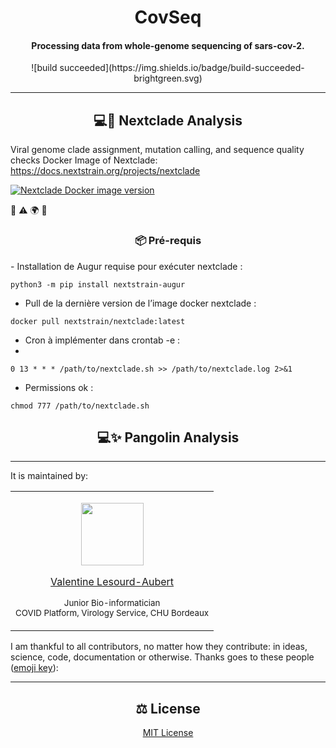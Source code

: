 <h1 id="CovSeq" align="center">
CovSeq
</h1>

<h4 id="CovSeq" align="center">
Processing data from whole-genome sequencing of sars-cov-2.
</h4>


<p align="center">
  ![build succeeded](https://img.shields.io/badge/build-succeeded-brightgreen.svg)
</p>

---


<h2 id="nextclade" align="center">
💻🐋 Nextclade Analysis
</h2>
  
Viral genome clade assignment, mutation calling, and sequence quality checks
Docker Image of Nextclade: https://docs.nextstrain.org/projects/nextclade

<a href="https://hub.docker.com/r/nextstrain/nextclade">
      <img alt="Nextclade Docker image version" src="https://img.shields.io/docker/v/nextstrain/nextclade?label=%F0%9F%90%8B%20%20%20docker%3Anextclade">
  </a>


📖 ⚠️ 🌍 🔧

<h3 id="prerequis" align="center">
📦 Pré-requis
</h3>
- Installation de Augur requise pour exécuter nextclade :

``` python3 -m pip install nextstrain-augur ```

-  Pull de la dernière version de l’image docker nextclade :

``` docker pull nextstrain/nextclade:latest ```

- Cron à implémenter dans crontab -e :
- 
``` 0 13 * * * /path/to/nextclade.sh >> /path/to/nextclade.log 2>&1 ```

- Permissions ok :

``` chmod 777 /path/to/nextclade.sh ```


<h2 id="pangolin" align="center">
💻✨ Pangolin Analysis
</h2>

---

It is maintained by:

<table align="center">
  <tr>
  <td align="center">
<p align="center">
  <p align="center">
    <a href="https://github.com/valentinelsra"> 
      <img src="https://avatars.githubusercontent.com/valentinelsra" width="100px;" alt=""/>
    </a> 
  </p>
  <p align="center">
    <p align="center">
      <a href="https://github.com/valentinelsra">
      Valentine Lesourd-Aubert
      </a>
    </p>
    <p align="center">
      <small>Junior Bio-informatician</small></br>
      <small>COVID Platform, Virology Service, CHU Bordeaux</small></br>
    </p>
  </p>
  </td>
  </tr>
</table>

I am thankful to all contributors, no matter how they contribute: in ideas, science, code, documentation or otherwise. Thanks goes to these people (<a target="_blank" rel="noopener noreferrer" href="https://allcontributors.org/docs/en/emoji-key">emoji key</a>):

---

<h2 id="license" align="center">
⚖️ License
</h2>

<p align="center">
  <a target="_blank" rel="noopener noreferrer" href="../../LICENSE" alt="License file">MIT License</a>
</p>
